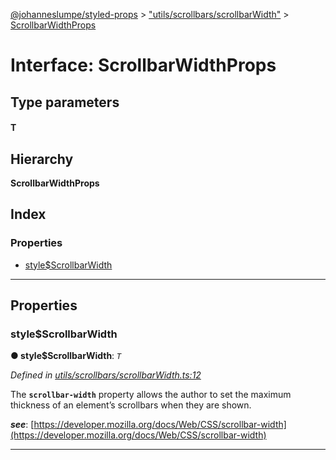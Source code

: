 [@johanneslumpe/styled-props](../README.md) > ["utils/scrollbars/scrollbarWidth"](../modules/_utils_scrollbars_scrollbarwidth_.md) > [ScrollbarWidthProps](../interfaces/_utils_scrollbars_scrollbarwidth_.scrollbarwidthprops.md)

# Interface: ScrollbarWidthProps

## Type parameters
#### T 
## Hierarchy

**ScrollbarWidthProps**

## Index

### Properties

* [style$ScrollbarWidth](_utils_scrollbars_scrollbarwidth_.scrollbarwidthprops.md#style_scrollbarwidth)

---

## Properties

<a id="style_scrollbarwidth"></a>

###  style$ScrollbarWidth

**● style$ScrollbarWidth**: *`T`*

*Defined in [utils/scrollbars/scrollbarWidth.ts:12](https://github.com/johanneslumpe/styled-props/blob/8e709f1/src/utils/scrollbars/scrollbarWidth.ts#L12)*

The **`scrollbar-width`** property allows the author to set the maximum thickness of an element’s scrollbars when they are shown.

*__see__*: [https://developer.mozilla.org/docs/Web/CSS/scrollbar-width](https://developer.mozilla.org/docs/Web/CSS/scrollbar-width)

___

